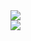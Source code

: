 
<div>
  <a href="https://github.com/iRhonin">
    <img align="center" src="https://github-readme-stats.vercel.app/api?username=iRhonin&count_private=true&show_icons=true" />
  </a>
</div>
<div>
  <a href="https://github.com/iRhonin" width="3350px">
    <img align="center" src="https://github-readme-stats.vercel.app/api/top-langs/?username=iRhonin&hide=javascript,jupyter%20notebook,cairo&langs_count=6&layout=compact" />
  </a>
</div>
